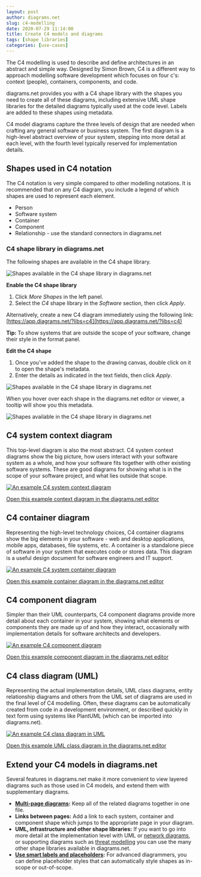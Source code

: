 ```yaml
---
layout: post
author: diagrams.net
slug: c4-modelling
date: 2020-07-29 11:14:00
title: Create C4 models and diagrams
tags: [shape libraries]
categories: [use-cases]
---
```


The C4 modelling is used to describe and define architectures in an abstract and simple way. Designed by Simon Brown, C4 is a different way to approach modelling software development which focuses on four c's: context (people), containers, components, and code.

diagrams.net provides you with a C4 shape library with the shapes you need to create all of these diagrams, including extensive UML shape libraries for the detailed diagrams typically used at the code level. Labels are added to these shapes using metadata.

C4 model diagrams capture the three levels of design that are needed when crafting any general software or business system. The first diagram is a high-level abstract overview of your system, stepping into more detail at each level, with the fourth level typically reserved for implementation details.

## Shapes used in C4 notation

The C4 notation is very simple compared to other modelling notations. It is recommended that on any C4 diagram, you include a legend of which shapes are used to represent each element.

* Person
* Software system
* Container
* Component
* Relationship - use the standard connectors in diagrams.net

### C4 shape library in diagrams.net

The following shapes are available in the C4 shape library.

<img src="/assets/img/blog/c4-shape-library.png" style="max-width:100%;height:auto;" alt="Shapes available in the C4 shape library in diagrams.net">

**Enable the C4 shape library**

1. Click _More Shapes_ in the left panel.
2. Select the _C4_ shape library in the _Software_ section, then click _Apply_.

Alternatively, create a new C4 diagram immediately using the following link: [https://app.diagrams.net/?libs=c4](https://app.diagrams.net/?libs=c4)

**Tip:** To show systems that are outside the scope of your software, change their style in the format panel.

**Edit the C4 shape**

1. Once you've added the shape to the drawing canvas, double click on it to open the shape's metadata.
2. Enter the details as indicated in the text fields, then click _Apply_.

<img src="/assets/img/blog/c4-component-metadata.png" style="width=100%;max-width:400px;height:auto;" alt="Shapes available in the C4 shape library in diagrams.net">

When you hover over each shape in the diagrams.net editor or viewer, a tooltip will show you this metadata.

<img src="/assets/img/blog/c4-hover-metadata.png" style="width=100%;max-width:400px;height:auto;" alt="Shapes available in the C4 shape library in diagrams.net">

## C4 system context diagram

This top-level diagram is also the most abstract. C4 system context diagrams show the big picture, how users interact with your software system as a whole, and how your software fits together with other existing software systems. These are good diagrams for showing what is in the scope of your software project, and what lies outside that scope.

[<img src="/assets/img/blog/c4-context.png" style="max-width:100%;height:auto;" alt="An example C4 system context diagram">](https://viewer.diagrams.net/?lightbox=1&highlight=0000ff&edit=_blank&layers=1&nav=1&title=#Uhttps%3A%2F%2Fraw.githubusercontent.com%2Fjgraph%2Fdrawio-diagrams%2Fmaster%2Fblog%2FC4.drawio)

[Open this example context diagram in the diagrams.net editor](https://app.diagrams.net/?lightbox=0&highlight=0000ff&edit=_blank&layers=1&nav=1&title=#Uhttps%3A%2F%2Fraw.githubusercontent.com%2Fjgraph%2Fdrawio-diagrams%2Fmaster%2Fblog%2FC4.drawio)

## C4 container diagram

Representing the high-level technology choices, C4 container diagrams show the big elements in your software - web and desktop applications, mobile apps, databases, file systems, etc. A container is a standalone piece of software in your system  that executes code or stores data. This diagram is a useful design document for software engineers and IT support.

[<img src="/assets/img/blog/c4-container.png" style="max-width:100%;height:auto;" alt="An example C4 system container diagram">](https://viewer.diagrams.net/?lightbox=1&highlight=0000ff&edit=_blank&layers=1&page=1&nav=1&title=#Uhttps%3A%2F%2Fraw.githubusercontent.com%2Fjgraph%2Fdrawio-diagrams%2Fmaster%2Fblog%2FC4.drawio)

[Open this example container diagram in the diagrams.net editor](https://app.diagrams.net/?lightbox=0&highlight=0000ff&edit=_blank&layers=1&page=1&nav=1&title=#Uhttps%3A%2F%2Fraw.githubusercontent.com%2Fjgraph%2Fdrawio-diagrams%2Fmaster%2Fblog%2FC4.drawio)

## C4 component diagram

Simpler than their UML counterparts, C4 component diagrams provide more detail about each container in your system, showing what elements or components they are made up of and how they interact, occasionally with implementation details for software architects and developers.

[<img src="/assets/img/blog/c4-component.png" style="max-width:100%;height:auto;" alt="An example C4 component diagram">](https://viewer.diagrams.net/?lightbox=1&highlight=0000ff&edit=_blank&layers=1&page=2&nav=1&title=#Uhttps%3A%2F%2Fraw.githubusercontent.com%2Fjgraph%2Fdrawio-diagrams%2Fmaster%2Fblog%2FC4.drawio)

[Open this example component diagram in the diagrams.net editor](https://app.diagrams.net/?lightbox=0&highlight=0000ff&edit=_blank&layers=1&page=2&nav=1&title=#Uhttps%3A%2F%2Fraw.githubusercontent.com%2Fjgraph%2Fdrawio-diagrams%2Fmaster%2Fblog%2FC4.drawio)

## C4 class diagram (UML)

Representing the actual implementation details, UML class diagrams, entity relationship diagrams and others from the UML set of diagrams are used in the final level of C4 modelling. Often, these diagrams can be automatically created from code in a development environment, or described quickly in text form using systems like PlantUML (which can be imported into diagrams.net).

[<img src="/assets/img/blog/c4-class-example.png" style="max-width:100%;height:auto;" alt="An example C4 class diagram in UML">
](https://viewer.diagrams.net/?lightbox=1&highlight=0000ff&edit=_blank&layers=1&page=3&nav=1&title=#Uhttps%3A%2F%2Fraw.githubusercontent.com%2Fjgraph%2Fdrawio-diagrams%2Fmaster%2Fblog%2FC4.drawio)

[Open this example UML class diagram in the diagrams.net editor](https://app.diagrams.net/?lightbox=0&highlight=0000ff&edit=_blank&layers=1&page=3&nav=1&title=#Uhttps%3A%2F%2Fraw.githubusercontent.com%2Fjgraph%2Fdrawio-diagrams%2Fmaster%2Fblog%2FC4.drawio)

## Extend your C4 models in diagrams.net

Several features in diagrams.net make it more convenient to view layered diagrams such as those used in C4 models, and extend them with supplementary diagrams.

* **[Multi-page diagrams](/blog/multiple-page-diagrams.html):** Keep all of the related diagrams together in one file.
* **Links between pages:** Add a link to each system, container and component shape which jumps to the appropriate page in your diagram.
* **UML, infrastructure and other shape libraries:** If you want to go into more detail at the implementation level with UML or [network diagrams](/blog/network-diagrams.html), or supporting diagrams such as [threat modelling](/blog/threat-modelling.html) you can use the many other shape libraries available in diagrams.net.
* **[Use smart labels and placeholders](/blog/placeholders.html):** For advanced diagrammers, you can define placeholder styles that can automatically style shapes as in-scope or out-of-scope.
